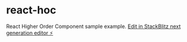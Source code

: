 # react-hoc
React Higher Order Component sample example.
[Edit in StackBlitz next generation editor ⚡️](https://stackblitz.com/~/github.com/pratheeshps/react-hoc)